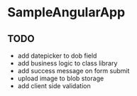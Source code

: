 # SampleAngularApp

## TODO
* add datepicker to dob field
* add business logic to class library
* add success message on form submit
* upload image to blob storage
* add client side validation
